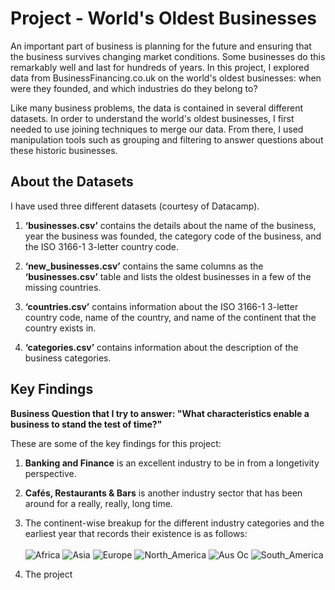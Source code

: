 # Project - World's Oldest Businesses

An important part of business is planning for the future and ensuring that the business survives changing market conditions. Some businesses do this remarkably well and last for hundreds of years. In this project, I explored data from BusinessFinancing.co.uk on the world's oldest businesses: when were they founded, and which industries do they belong to?

Like many business problems, the data is contained in several different datasets. In order to understand the world's oldest businesses, I first needed to use joining techniques to merge our data. From there, I used manipulation tools such as grouping and filtering to answer questions about these historic businesses.

## About the Datasets
I have used three different datasets (courtesy of Datacamp).

1. **‘businesses.csv’** contains the details about the name of the business, year the business was founded, the category code of the business, and the ISO 3166-1 3-letter country code.

2. **‘new_businesses.csv’** contains the same columns as the **‘businesses.csv’** table and lists the oldest businesses in a few of the missing countries. 

3. **‘countries.csv’** contains information about the ISO 3166-1 3-letter country code, name of the country, and name of the continent that the country exists in.

4. **‘categories.csv’** contains information about the description of the business categories.

## Key Findings

**Business Question that I try to answer: "What characteristics enable a business to stand the test of time?"**

These are some of the key findings for this project:
1. **Banking and Finance** is an excellent industry to be in from a longetivity perspective.

2. **Cafés, Restaurants & Bars** is another industry sector that has been around for a really, really, long time.

3. The continent-wise breakup for the different industry categories and the earliest year that records their existence is as follows:
<br> </br>
![Africa](https://user-images.githubusercontent.com/75243291/202369003-ee119866-cee0-40fd-aba3-22e5f42484f0.PNG)
![Asia](https://user-images.githubusercontent.com/75243291/202369370-e61a94c1-8f79-4f22-9ee5-244d9c7fe58a.PNG)
![Europe](https://user-images.githubusercontent.com/75243291/202369400-840f663e-680f-4553-888e-131a243577ed.PNG)
![North_America](https://user-images.githubusercontent.com/75243291/202369422-81ff6614-3a24-4349-b72a-9bfd56851d1b.PNG)
![Aus Oc](https://user-images.githubusercontent.com/75243291/202369447-f615d4b0-9bfd-4d5c-b028-703faaadf6d2.PNG)
![South_America](https://user-images.githubusercontent.com/75243291/202369466-fddd20ed-66f2-4ccb-882d-1d576716ea49.PNG)

4. The project



